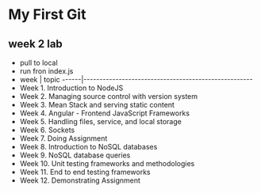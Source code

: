 # My First Git
## **week 2 lab**
- pull to local
- run fron index.js
- week | topic
------|-----------------------------------------------------
-  Week 1. Introduction to NodeJS
-  Week 2. Managing source control with version system
-  Week 3. Mean Stack and serving static content
-  Week 4. Angular - Frontend JavaScript Frameworks
-  Week 5. Handling files, service, and local storage
-  Week 6. Sockets
-  Week 7. Doing Assignment
-  Week 8. Introduction to NoSQL databases
-  Week 9. NoSQL database queries
-  Week 10. Unit testing frameworks and methodologies
-  Week 11. End to end testing frameworks
-  Week 12. Demonstrating Assignment

